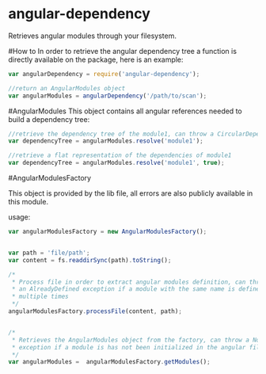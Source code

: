 angular-dependency
==================

Retrieves angular modules through your filesystem.


#How to
In order to retrieve the angular dependency tree a function is directly 
available on the package, here is an example:

```javascript
var angularDependency = require('angular-dependency');

//return an AngularModules object
var angularModules = angularDependency('/path/to/scan');

```

#AngularModules
This object contains all angular references needed to build a dependency tree:

```javascript
//retrieve the dependency tree of the module1, can throw a CircularDependency 
var dependencyTree = angularModules.resolve('module1');

//retrieve a flat representation of the dependencies of module1
var dependencyTree = angularModules.resolve('module1', true);
```

#AngularModulesFactory

This object is provided by the lib file, all errors are also publicly available
in this module.

usage:
```javascript
var angularModulesFactory = new AngularModulesFactory();


var path = 'file/path';
var content = fs.readdirSync(path).toString();

/*
 * Process file in order to extract angular modules definition, can throw
 * an AlreadyDefined exception if a module with the same name is defined 
 * multiple times
 */
angularModulesFactory.processFile(content, path);


/*
 * Retrieves the AngularModules object from the factory, can throw a NotDefined
 * exception if a module is has not been initialized in the angular files.
 */
var angularModules =  angularModulesFactory.getModules();

```
